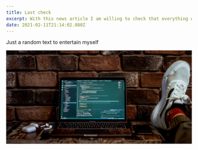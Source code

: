 ```yaml
---
title: Last check
excerpt: With this news article I am willing to check that everything works fine
date: 2021-02-11T21:14:02.880Z
---
```

Just a random text to entertain myself

![](../assets/joshua-aragon-eab4ml7c7fe-unsplash.jpg)